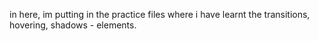 in here, im putting in the practice files where i have learnt the transitions, hovering, shadows - elements.
